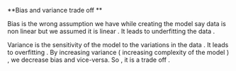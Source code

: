 **Bias and variance trade off **

Bias is the wrong assumption we have while creating the model say data is non linear but we assumed it is linear .
It leads to underfitting the data .

Variance is the sensitivity of the model to the variations in the data . It leads to overfitting .
By increasing variance ( increasing complexity of the model )  , we decrease bias and vice-versa. So , it is a trade off . 
